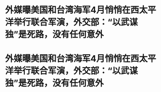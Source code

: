# 外媒曝美国和台湾海军4月悄悄在西太平洋举行联合军演，外交部：“以武谋独”是死路，没有任何意外

# 外媒曝美国和台湾海军4月悄悄在西太平洋举行联合军演，外交部：“以武谋独”是死路，没有任何意外

